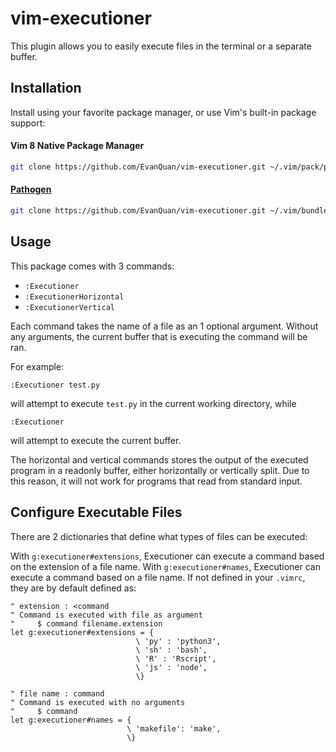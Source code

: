 # vim-executioner

This plugin allows you to easily execute files in the terminal or a separate
buffer.

## Installation

Install using your favorite package manager, or use Vim's built-in package
support:

#### Vim 8 Native Package Manager

```bash
git clone https://github.com/EvanQuan/vim-executioner.git ~/.vim/pack/plugin/start/vim-executioner
```

#### [Pathogen](https://github.com/tpope/vim-pathogen)

```bash
git clone https://github.com/EvanQuan/vim-executioner.git ~/.vim/bundle/vim-executioner
```

## Usage

This package comes with 3 commands:

- `:Executioner`
- `:ExecutionerHorizontal`
- `:ExecutionerVertical`

Each command takes the name of a file as an 1 optional argument. Without any
arguments, the current buffer that is executing the command will be ran.

For example:
```
:Executioner test.py
```
will attempt to execute `test.py` in the current working directory, while
```
:Executioner
```
will attempt to execute the current buffer.

The horizontal and vertical commands stores the output of the executed program
in a readonly buffer, either horizontally or vertically split. Due to this
reason, it will not work for programs that read from standard input.

## Configure Executable Files

There are 2 dictionaries that define what types of files can be executed:

With `g:executioner#extensions`, Executioner can execute a command based on the
extension of a file name. With `g:executioner#names`, Executioner can execute
a command based on a file name. If not defined in your `.vimrc`, they are
by default defined as:

```vim
" extension : <command
" Command is executed with file as argument
"     $ command filename.extension
let g:executioner#extensions = {
                            \ 'py' : 'python3',
                            \ 'sh' : 'bash',
                            \ 'R' : 'Rscript',
                            \ 'js' : 'node',
                            \}

" file name : command
" Command is executed with no arguments
"     $ command
let g:executioner#names = {
                          \ 'makefile': 'make',
                          \}
```
